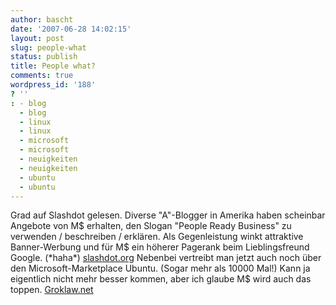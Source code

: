 ```yaml
---
author: bascht
date: '2007-06-28 14:02:15'
layout: post
slug: people-what
status: publish
title: People what?
comments: true
wordpress_id: '188'
? ''
: - blog
  - blog
  - linux
  - linux
  - microsoft
  - microsoft
  - neuigkeiten
  - neuigkeiten
  - ubuntu
  - ubuntu
---
```


Grad auf Slashdot gelesen. Diverse "A"-Blogger in Amerika haben
scheinbar Angebote von M$ erhalten, den Slogan "People Ready
Business" zu verwenden / beschreiben / erklären. Als Gegenleistung
winkt attraktive Banner-Werbung und für M$ ein höherer Pagerank
beim Lieblingsfreund Google. (\*haha\*)
[slashdot.org](http://it.slashdot.org/article.pl?sid=07/06/28/0428236&from=rss)
Nebenbei vertreibt man jetzt auch noch über den
Microsoft-Marketplace Ubuntu. (Sogar mehr als 10000 Mal!) Kann ja
eigentlich nicht mehr besser kommen, aber ich glaube M$ wird auch
das toppen.
[Groklaw.net](http://www.groklaw.net/article.php?story=2007062209235346)


